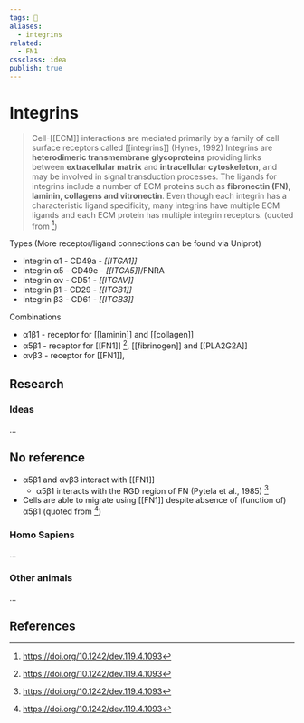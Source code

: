 ```yaml
---
tags: 💨
aliases: 
  - integrins
related:
  - FN1
cssclass: idea
publish: true
---
```

# Integrins
>Cell-[[ECM]] interactions are mediated primarily by a family of cell surface receptors called [[integrins]] (Hynes, 1992) Integrins are **heterodimeric transmembrane glycoproteins** providing links between **extracellular matrix** and **intracellular cytoskeleton**, and may be involved in signal transduction processes. The ligands for integrins include a number of ECM proteins such as **fibronectin (FN), laminin, collagens and vitronectin**. Even though each integrin has a characteristic ligand specificity, many integrins have multiple ECM ligands and each ECM protein has multiple integrin receptors. (quoted from [^ref1])

Types
(More receptor/ligand connections can be found via Uniprot)
- Integrin α1 - CD49a - _[[ITGA1]]_
- Integrin α5 - CD49e - _[[ITGA5]]_/FNRA
- Integrin αv - CD51 - _[[ITGAV]]_
- Integrin β1 - CD29 - _[[ITGB1]]_
- Integrin β3 - CD61 - _[[ITGB3]]_

Combinations
 - α1β1 - receptor for [[laminin]] and [[collagen]]
 - α5β1 - receptor for [[FN1]] [^ref1], [[fibrinogen]] and [[PLA2G2A]]
 - αvβ3 - receptor for [[FN1]], 

## Research
### Ideas
...

## No reference
- α5β1 and αvβ3 interact with [[FN1]]
  - α5β1 interacts with the RGD region of FN (Pytela et al., 1985) [^ref1]
- Cells are able to migrate using [[FN1]] despite absence of (function of) α5β1 (quoted from [^ref1])

### Homo Sapiens
...

### Other animals
...

## References
[^ref1]: https://doi.org/10.1242/dev.119.4.1093

